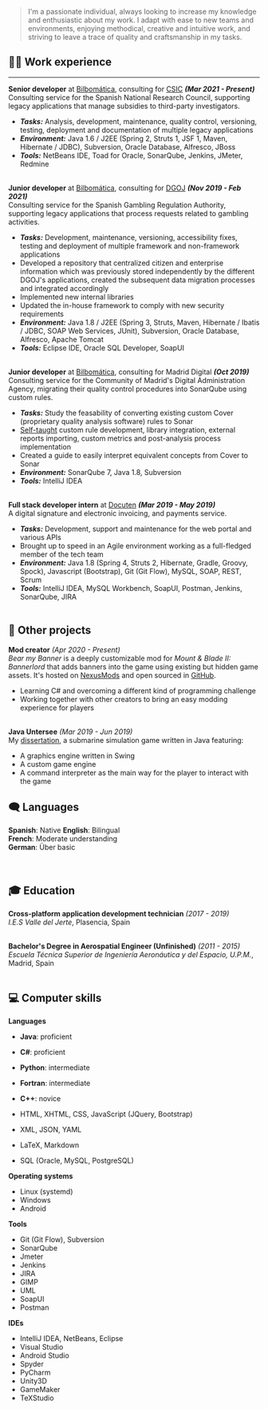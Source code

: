 > I'm a passionate individual, always looking to increase my knowledge and enthusiastic about my work. I adapt with ease to new teams and environments, enjoying methodical, creative and intuitive work, and striving to leave a trace of quality and craftsmanship in my tasks.

## 👨‍💼 Work experience
<hr>

**Senior developer** at [Bilbomática](https://www.bilbomatica.es/), consulting for [CSIC](https://www.csic.es/) **_(Mar 2021 - Present)_** <br>
Consulting service for the Spanish National Research Council, supporting legacy applications that manage subsidies to third-party investigators.
  - **_Tasks:_** Analysis, development, maintenance, quality control, versioning, testing, deployment and documentation of multiple legacy applications
  - **_Environment:_** Java 1.6 / J2EE (Spring 2, Struts 1, JSF 1, Maven, Hibernate / JDBC), Subversion, Oracle Database, Alfresco, JBoss
  - **_Tools:_** NetBeans IDE, Toad for Oracle, SonarQube, Jenkins, JMeter, Redmine
<br><br>    

**Junior developer** at [Bilbomática](https://www.bilbomatica.es/), consulting for [DGOJ](https://www.ordenacionjuego.es/) **_(Nov 2019 - Feb 2021)_** <br>
Consulting service for the Spanish Gambling Regulation Authority, supporting legacy applications that process requests related to gambling activities.
  - **_Tasks:_** Development, maintenance, versioning, accessibility fixes, testing and deployment of multiple framework and non-framework applications
  - Developed a repository that centralized citizen and enterprise information which was previously stored independently by the different DGOJ's applications, created the subsequent data migration processes and integrated accordingly
  - Implemented new internal libraries
  - Updated the in-house framework to comply with new security requirements
  - **_Environment:_** Java 1.8 / J2EE (Spring 3, Struts, Maven, Hibernate / Ibatis / JDBC, SOAP Web Services, JUnit), Subversion, Oracle Database, Alfresco, Apache Tomcat
  - **_Tools:_** Eclipse IDE, Oracle SQL Developer, SoapUI
<br><br>

**Junior developer** at [Bilbomática](https://www.bilbomatica.es/), consulting for Madrid Digital **_(Oct 2019)_** <br>
Consulting service for the Community of Madrid's Digital Administration Agency, migrating their quality control procedures into SonarQube using custom rules.
  - **_Tasks:_** Study the feasability of converting existing custom Cover (proprietary quality analysis software) rules to Sonar
  - [Self-taught](https://github.com/sebaslavigne/sonar-klingon-plugin) custom rule development, library integration, external reports importing, custom metrics and post-analysis process implementation
  - Created a guide to easily interpret equivalent concepts from Cover to Sonar
  - **_Environment:_** SonarQube 7, Java 1.8, Subversion
  - **_Tools:_** IntelliJ IDEA
<br><br>

**Full stack developer intern** at [Docuten](https://docuten.com) **_(Mar 2019 - May 2019)_** <br>
A digital signature and electronic invoicing, and payments service.
  - **_Tasks:_** Development, support and maintenance for the web portal and various APIs
  - Brought up to speed in an Agile environment working as a full-fledged member of the tech team
  - **_Environment:_** Java 1.8 (Spring 4, Struts 2, Hibernate, Gradle, Groovy, Spock), Javascript (Bootstrap), Git (Git Flow), MySQL, SOAP, REST, Scrum
  - **_Tools:_** IntelliJ IDEA, MySQL Workbench, SoapUI, Postman, Jenkins, SonarQube, JIRA
<br><br>

## 🔧 Other projects

**Mod creator** _(Apr 2020 - Present)_ <br>
_Bear my Banner_ is a deeply customizable mod for _Mount & Blade II: Bannerlord_ that adds banners into the game using existing but hidden game assets. It's hosted on [NexusMods](https://github.com/sebaslavigne/BearMyBanner) and open sourced in [GitHub](https://www.nexusmods.com/mountandblade2bannerlord/mods/432?tab=description).
  - Learning C# and overcoming a different kind of programming challenge
  - Working together with other creators to bring an easy modding experience for players
<br><br>

**Java Untersee** _(Mar 2019 - Jun 2019)_ <br>
My [dissertation](https://github.com/sebaslavigne/java-untersee), a submarine simulation game written in Java featuring:
  - A graphics engine written in Swing
  - A custom game engine
  - A command interpreter as the main way for the player to interact with the game


## 🗨️ Languages

**Spanish**: Native
**English**: Bilingual <br>
**French**: Moderate understanding <br>
**German**: Über basic <br>
<br><br>

## 🎓 Education

**Cross-platform application development technician** _(2017 - 2019)_ <br>
*I.E.S Valle del Jerte*, Plasencia, Spain
<br><br>
  
**Bachelor's Degree in Aerospatial Engineer (Unfinished)** _(2011 - 2015)_ <br>
*Escuela Técnica Superior de Ingeniería Aeronáutica y del Espacio, U.P.M.*, Madrid, Spain
<br><br>

## 💻 Computer skills

**Languages**
* **Java**: proficient
* **C#**: proficient
* **Python**: intermediate
* **Fortran**: intermediate
* **C++**: novice

* HTML, XHTML, CSS, JavaScript (JQuery, Bootstrap)
* XML, JSON, YAML
* LaTeX, Markdown
* SQL (Oracle, MySQL, PostgreSQL)

**Operating systems**
* Linux (systemd)
* Windows
* Android

**Tools**
* Git (Git Flow), Subversion
* SonarQube
* Jmeter
* Jenkins
* JIRA
* GIMP
* UML
* SoapUI
* Postman
 
**IDEs**
* IntelliJ IDEA, NetBeans, Eclipse
* Visual Studio
* Android Studio
* Spyder
* PyCharm
* Unity3D
* GameMaker
* TeXStudio
